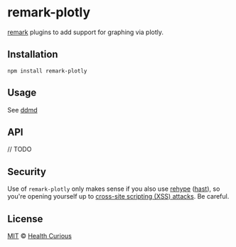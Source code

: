 # remark-plotly

[remark](https://github.com/remarkjs/remark) plugins to add support for graphing via plotly.


## Installation

```shell
npm install remark-plotly
```

## Usage

See [ddmd](../README.md)

## API 

// TODO 

## Security

Use of `remark-plotly` only makes sense if you also use [rehype](https://github.com/rehypejs/rehype) ([hast](https://github.com/syntax-tree/hast)), so you're opening yourself up to [cross-site scripting (XSS) attacks](https://github.com/rehypejs/rehype). Be careful.

## License

[MIT](../LICENSE.md) © [Health Curious](healthcurious.com)
